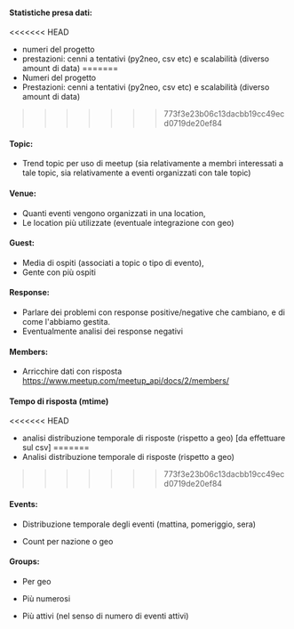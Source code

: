 ﻿#### Statistiche presa dati:
<<<<<<< HEAD
- numeri del progetto
- prestazioni: cenni a tentativi (py2neo, csv etc) e scalabilità (diverso amount di data) 
=======
- Numeri del progetto
- Prestazioni: cenni a tentativi (py2neo, csv etc) e scalabilità (diverso amount di data) 
>>>>>>> 773f3e23b06c13dacbb19cc49ecd0719de20ef84



#### Topic: 
- Trend topic per uso di meetup (sia relativamente a membri interessati a tale topic, sia relativamente a eventi organizzati con tale topic)

	



#### Venue: 
- Quanti eventi vengono organizzati in una location, 
- Le location più utilizzate (eventuale integrazione con geo)


#### Guest: 
- Media di ospiti (associati a topic o tipo di evento), 
- Gente con più ospiti


#### Response: 
- Parlare dei problemi con response positive/negative che cambiano, e di come l'abbiamo gestita.
- Eventualmente analisi dei response negativi


#### Members:
- Arricchire dati con risposta https://www.meetup.com/meetup_api/docs/2/members/



#### Tempo di risposta (mtime)
<<<<<<< HEAD
- analisi distribuzione temporale di risposte (rispetto a geo) [da effettuare sul csv]
=======
- Analisi distribuzione temporale di risposte (rispetto a geo)
>>>>>>> 773f3e23b06c13dacbb19cc49ecd0719de20ef84

#### Events:
	
- Distribuzione temporale degli eventi (mattina, pomeriggio, sera)
	
- Count per nazione o geo


#### Groups:
- Per geo
- Più numerosi

- Più attivi (nel senso di numero di eventi attivi)






